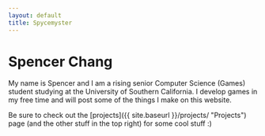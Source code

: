 ```yaml
---
layout: default
title: Spycemyster
---
```

# Spencer Chang
My name is Spencer and I am a rising senior Computer Science (Games) student studying at the University of Southern California. I develop games in my free time and will post some of the things I make on this website.

Be sure to check out the [projects]({{ site.baseurl }}/projects/ "Projects") page (and the other stuff in the top right) for some cool stuff :)

[](/download/icecreamswirl.png)